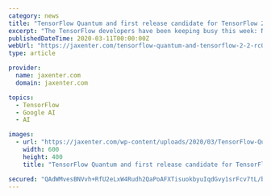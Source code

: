 ```yaml
---
category: news
title: "TensorFlow Quantum and first release candidate for TensorFlow 2.2"
excerpt: "The TensorFlow developers have been keeping busy this week: Not only has the first release candidate for TensorFlow 2.2 arrived, but we can now also welcome the very first release of TensorFlow Quantum. Let’s see what has been happening in the world of ..."
publishedDateTime: 2020-03-11T00:00:00Z
webUrl: "https://jaxenter.com/tensorflow-quantum-and-tensorflow-2-2-rc0-169588.html"
type: article

provider:
  name: jaxenter.com
  domain: jaxenter.com

topics:
  - TensorFlow
  - Google AI
  - AI

images:
  - url: "https://jaxenter.com/wp-content/uploads/2020/03/TensorFlow-Quantum.jpg"
    width: 600
    height: 400
    title: "TensorFlow Quantum and first release candidate for TensorFlow 2.2"

secured: "QAdWMvesBNVvh+RfU2eLxW4Rudh2QaPoAFXTisuokbyuIqdGvy1srFcv7tL/bvnTPeX5YwUaPsCdGvxSmPEmRCbBxxlBdKMxai1jwq5QKgnCHFGzdoR+CWpY3KgI4lvE+CrZWcrzBZkhFfW6Y0oGCIRrx1EBiJ30fjcaV6ErGq9IFt3m3ajBZIo3Rbr3B9oDWbhndZItC+S/q+/eeGU1UNij//tjfRffQD/DSycQV3o/ABq2lNiVTqgVaC4tM+1TmbDRpHyu8C7Zra/GKpBmfMSTGZPtAx3zMhM2JH7DEzjzR3bCpjwc9A0kiGmc9lHx;E31p3aWFFvrngFCOXwi2Ig=="
---
```


